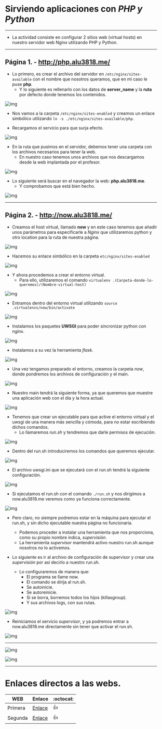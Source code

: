 # Sirviendo aplicaciones con *PHP y Python*

---


* La actividad consiste en configurar 2 sitios web (virtual hosts) en nuestro servidor web Nginx utilizando PHP y Python.

---

## Página 1. - http://php.alu3818.me/

* Lo primero, es crear el archivo del servidor en `/etc/nginx/sites-available` con el nombre que nosotros queramos, que en mi caso le puse **php**.
  * Y lo siguiente es rellenarlo con los datos de **server_name** y la **ruta** por defecto donde tenemos los contenidos.

![img](./img/c1.PNG)

* Nos vamos a la carpeta `/etc/nginx/sites-enabled` y creamos un enlace simbólico utilizando `ln -s ./etc/nginx/sites-available/php`.

* Recargamos el servicio para que surja efecto.

![img](./img/c2.PNG)

* En la ruta que pusimos en el servidor, debemos tener una carpeta con los archivos necesarios para tener la web.
  * En nuestro caso tenemos unos archivos que nos descargamos desde la web implantada por el profesor.

![img](./img/c4.PNG)

* Lo siguiente será buscar en el navegador la web: **php.alu3818.me**.
  * Y comprobamos que está bien hecho.

![img](./img/c3.PNG)

---

## Página 2. - http://now.alu3818.me/

* Creamos el host virtual, llamado **now** y en este caso tenemos que añadir unos parámetros para especificarle a *Nginx* que utilizaremos python y otro location para la ruta de nuestra página.

![img](./img/c17.PNG)

* Hacemos su enlace simbólico en la carpeta `etc/nginx/sites-enabled`

![img](./img/c5.PNG)

* Y ahora procedemos a crear el entorno virtual.
  * Para ello, utilizaremos el comando `virtualenv .(Carpeta-donde-lo-queremos)/(Nombre-virtual-host)`

![img](./img/c6.PNG)

* Entramos dentro del entorno virtual utilizando `source .virtualenvs/now/bin/activate`

![img](./img/c7.PNG)

* Instalamos los paquetes **UWSGI** para poder sincronizar python con nginx.

![img](./img/c8.PNG)

* Instalamos a su vez la herramienta *flask*.

![img](./img/c9.PNG)

* Una vez tengamos preparado el entorno, creamos la carpeta *now*, donde pondremos los archivos de configuración y el main.

![img](./img/c10.PNG)

* Nuestro main tendrá la siguiente forma, ya que queremos que muestre una aplicación web con el día y la hora actual.

![img](./img/c11.PNG)

* Tenemos que crear un ejecutable para que active el entorno virtual y el uwsgi de una manera más sencilla y cómoda, para no estar escribiendo dichos comandos.
  - Lo llamaremos *run.sh* y tendremos que darle permisos de ejecución.

![img](./img/c14.PNG)

* Dentro del run.sh introduciremos los comandos que queremos ejecutar.

![img](./img/c21.PNG)

* El archivo uwsgi.ini que se ejecutará con el run.sh tendrá la siguiente configuración.

![img](./img/c16.PNG)

* Si ejecutamos el run.sh con el comando `./run.sh` y nos dirigimos a now.alu3818.me veremos como ya funciona correctamente.

![img](./img/c18.PNG)

* Pero claro, no siempre podremos estar en la máquina para ejecutar el run.sh, y sin dicho ejecutable nuestra página no funcionaría.
  - Podemos proceder a instalar una herramienta que nos proporciona, como su propio nombre indica, *supervisión*.
  - La herramienta *supervisor* mantendrá activo nuestro run.sh aunque nosotros no lo activemos.

* Lo siguiente es ir al archivo de configuración de supervisor y crear una *supervisión* por así decirlo a nuestro run.sh.
  * Lo configuraremos de manera que:
    * El programa se llame now.
    * El comando se dirija al run.sh.
    * Se autoinicie.
    * Se autoreinicie.
    * Si se borra, borremos todos los hijos (killasgroup).
    * Y sus archivos logs, con sus rutas.

![img](./img/c19.PNG)

* Reiniciamos el servicio *supervisor*, y ya podremos entrar a now.alu3818.me directamente sin tener que activar el run.sh.

![img](./img/c20.PNG)

---

![img](./img/c22.PNG)

![img](./img/c23.PNG)

---




# Enlaces directos a las webs.


WEB | Enlace | :octocat:
 ------------ | ------------- | ------------
Primera | [Enlace](http://php.alu3818.me/)  | :+1:
Segunda | [Enlace](http://now.alu3818.me) | :+1:
